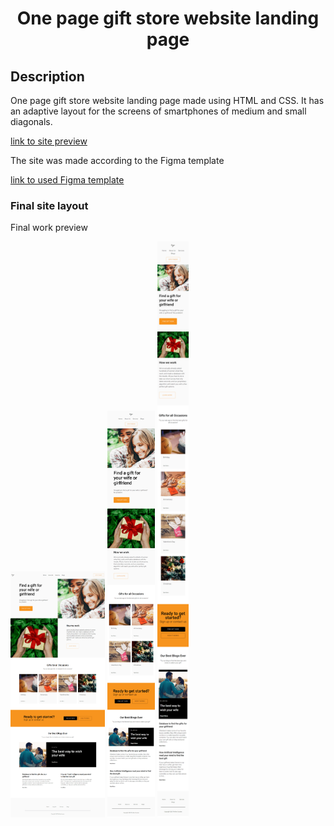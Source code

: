 ﻿<h1 align="center"> One page gift store website landing page</h1>

## Description

One page gift store website landing page made using HTML and CSS.
It has an adaptive layout for the screens of smartphones of medium and small diagonals.
<p>
<a href="http://vinokurov1721.tk/LandingGiftStore/"> link to site preview </a>
</p>
<p>
The site was made according to the Figma template
</p>
<p>
<a href="https://www.figma.com/file/OoLUfHnIH82gZidnjX7KTO/Landing-Gift-Store?node-id=0%3A1&t=qRwNwRhmrLUI0q2q-1"> link to used Figma template </a>	
</p>

### Final site layout
<p>Final work preview</p>
<a href="http://vinokurov1721.tk/LandingGiftStore/"> 
<img src="./readme_assets/web.png" width="30%"></a>
<a href="http://vinokurov1721.tk/LandingGiftStore/"> 
<img src="./readme_assets/mobile.png" width="15%"></a>
<a href="http://vinokurov1721.tk/LandingGiftStore/"> 
<img src="./readme_assets/extra-small.png" width="10%"></a>
